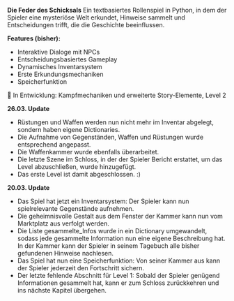 **Die Feder des Schicksals**
Ein textbasiertes Rollenspiel in Python, in dem der Spieler eine mysteriöse Welt erkundet, Hinweise sammelt und Entscheidungen trifft, die die Geschichte beeinflussen.

**Features (bisher):**
- Interaktive Dialoge mit NPCs
- Entscheidungsbasiertes Gameplay
- Dynamisches Inventarsystem
- Erste Erkundungsmechaniken
- Speicherfunktion

🔧 In Entwicklung: Kampfmechaniken und erweiterte Story-Elemente, Level 2

**26.03. Update**
- Rüstungen und Waffen werden nun nicht mehr im Inventar abgelegt, sondern haben eigene Dictionaries.
- Die Aufnahme von Gegenständen, Waffen und Rüstungen wurde entsprechend angepasst.
- Die Waffenkammer wurde ebenfalls überarbeitet.
- Die letzte Szene im Schloss, in der der Spieler Bericht erstattet, um das Level abzuschließen, wurde hinzugefügt.
- Das erste Level ist damit abgeschlossen. :)

**20.03. Update**
- Das Spiel hat jetzt ein Inventarsystem: Der Spieler kann nun spielrelevante Gegenstände aufnehmen.
- Die geheimnisvolle Gestalt aus dem Fenster der Kammer kann nun vom Marktplatz aus verfolgt werden.
- Die Liste gesammelte_Infos wurde in ein Dictionary umgewandelt, sodass jede gesammelte Information nun eine eigene Beschreibung hat. In der Kammer kann der Spieler in seinem Tagebuch alle bisher gefundenen Hinweise nachlesen.
- Das Spiel hat nun eine Speicherfunktion: Von seiner Kammer aus kann der Spieler jederzeit den Fortschritt sichern.
- Der letzte fehlende Abschnitt für Level 1: Sobald der Spieler genügend Informationen gesammelt hat, kann er zum Schloss zurückkehren und ins nächste Kapitel übergehen.
